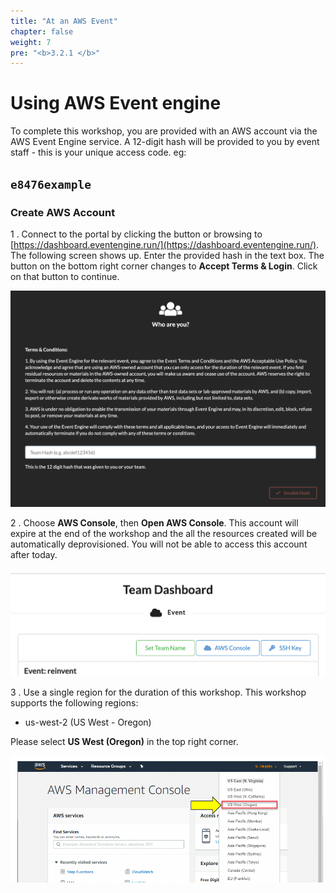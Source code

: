 ```yaml
---
title: "At an AWS Event"
chapter: false
weight: 7
pre: "<b>3.2.1 </b>"
---
```


# Using AWS Event engine

To complete this workshop, you are provided with an AWS account via the AWS Event Engine service. A 12-digit hash will be provided to you by event staff - this is your unique access code. eg:

## `e8476example`

### Create AWS Account

1 . Connect to the portal by clicking the button or browsing to [https://dashboard.eventengine.run/](https://dashboard.eventengine.run/). The following screen shows up. Enter the provided hash in the text box. The button on the bottom right corner changes to **Accept Terms & Login**. Click on that button to continue.

![Event Engine](/images/event-engine-initial-screen.png)

2 . Choose **AWS Console**, then **Open AWS Console**.
This account will expire at the end of the workshop and the all the resources created will be automatically deprovisioned. You will not be able to access this account after today.

![Event Engine Dashboard](/images/event-engine-dashboard.png)

3 . Use a single region for the duration of this workshop. This workshop supports the following regions:

* us-west-2 (US West - Oregon)

Please select **US West (Oregon)** in the top right corner.

![Event Engine Region](/images/event-engine-region.png)
